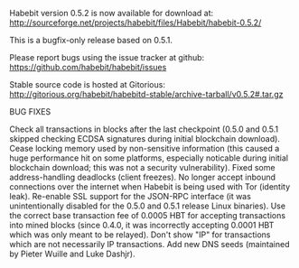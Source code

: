 Habebit version 0.5.2 is now available for download at:
http://sourceforge.net/projects/habebit/files/Habebit/habebit-0.5.2/

This is a bugfix-only release based on 0.5.1.

Please report bugs using the issue tracker at github:
https://github.com/habebit/habebit/issues

Stable source code is hosted at Gitorious:
http://gitorious.org/habebit/habebitd-stable/archive-tarball/v0.5.2#.tar.gz

BUG FIXES

Check all transactions in blocks after the last checkpoint (0.5.0 and 0.5.1 skipped checking ECDSA signatures during initial blockchain download).
Cease locking memory used by non-sensitive information (this caused a huge performance hit on some platforms, especially noticable during initial blockchain download; this was
not a security vulnerability).
Fixed some address-handling deadlocks (client freezes).
No longer accept inbound connections over the internet when Habebit is being used with Tor (identity leak).
Re-enable SSL support for the JSON-RPC interface (it was unintentionally disabled for the 0.5.0 and 0.5.1 release Linux binaries).
Use the correct base transaction fee of 0.0005 HBT for accepting transactions into mined blocks (since 0.4.0, it was incorrectly accepting 0.0001 HBT which was only meant to be relayed).
Don't show "IP" for transactions which are not necessarily IP transactions.
Add new DNS seeds (maintained by Pieter Wuille and Luke Dashjr).
